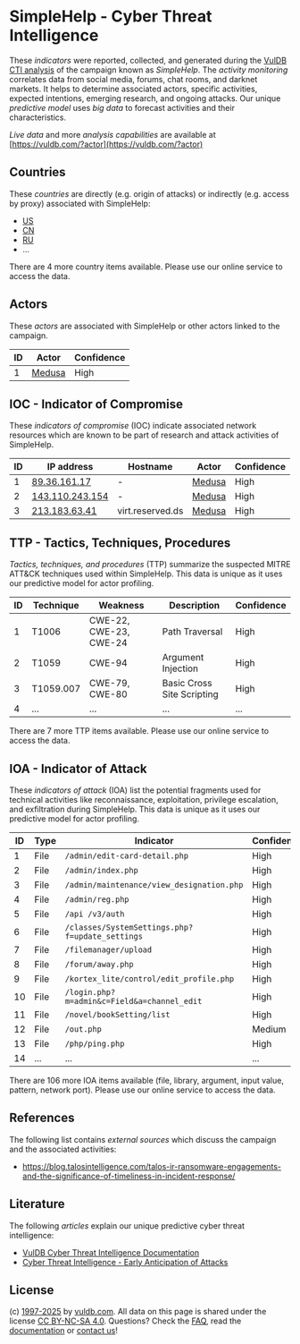 # SimpleHelp - Cyber Threat Intelligence

These _indicators_ were reported, collected, and generated during the [VulDB CTI analysis](https://vuldb.com/?kb.cti) of the campaign known as _SimpleHelp_. The _activity monitoring_ correlates data from social media, forums, chat rooms, and darknet markets. It helps to determine associated actors, specific activities, expected intentions, emerging research, and ongoing attacks. Our unique _predictive model_ uses _big data_ to forecast activities and their characteristics.

_Live data_ and more _analysis capabilities_ are available at [https://vuldb.com/?actor](https://vuldb.com/?actor)

## Countries

These _countries_ are directly (e.g. origin of attacks) or indirectly (e.g. access by proxy) associated with SimpleHelp:

* [US](https://vuldb.com/?country.us)
* [CN](https://vuldb.com/?country.cn)
* [RU](https://vuldb.com/?country.ru)
* ...

There are 4 more country items available. Please use our online service to access the data.

## Actors

These _actors_ are associated with SimpleHelp or other actors linked to the campaign.

ID | Actor | Confidence
-- | ----- | ----------
1 | [Medusa](https://vuldb.com/?actor.medusa) | High

## IOC - Indicator of Compromise

These _indicators of compromise_ (IOC) indicate associated network resources which are known to be part of research and attack activities of SimpleHelp.

ID | IP address | Hostname | Actor | Confidence
-- | ---------- | -------- | ----- | ----------
1 | [89.36.161.17](https://vuldb.com/?ip.89.36.161.17) | - | [Medusa](https://vuldb.com/?actor.medusa) | High
2 | [143.110.243.154](https://vuldb.com/?ip.143.110.243.154) | - | [Medusa](https://vuldb.com/?actor.medusa) | High
3 | [213.183.63.41](https://vuldb.com/?ip.213.183.63.41) | virt.reserved.ds | [Medusa](https://vuldb.com/?actor.medusa) | High

## TTP - Tactics, Techniques, Procedures

_Tactics, techniques, and procedures_ (TTP) summarize the suspected MITRE ATT&CK techniques used within SimpleHelp. This data is unique as it uses our predictive model for actor profiling.

ID | Technique | Weakness | Description | Confidence
-- | --------- | -------- | ----------- | ----------
1 | T1006 | CWE-22, CWE-23, CWE-24 | Path Traversal | High
2 | T1059 | CWE-94 | Argument Injection | High
3 | T1059.007 | CWE-79, CWE-80 | Basic Cross Site Scripting | High
4 | ... | ... | ... | ...

There are 7 more TTP items available. Please use our online service to access the data.

## IOA - Indicator of Attack

These _indicators of attack_ (IOA) list the potential fragments used for technical activities like reconnaissance, exploitation, privilege escalation, and exfiltration during SimpleHelp. This data is unique as it uses our predictive model for actor profiling.

ID | Type | Indicator | Confidence
-- | ---- | --------- | ----------
1 | File | `/admin/edit-card-detail.php` | High
2 | File | `/admin/index.php` | High
3 | File | `/admin/maintenance/view_designation.php` | High
4 | File | `/admin/reg.php` | High
5 | File | `/api /v3/auth` | High
6 | File | `/classes/SystemSettings.php?f=update_settings` | High
7 | File | `/filemanager/upload` | High
8 | File | `/forum/away.php` | High
9 | File | `/kortex_lite/control/edit_profile.php` | High
10 | File | `/login.php?m=admin&c=Field&a=channel_edit` | High
11 | File | `/novel/bookSetting/list` | High
12 | File | `/out.php` | Medium
13 | File | `/php/ping.php` | High
14 | ... | ... | ...

There are 106 more IOA items available (file, library, argument, input value, pattern, network port). Please use our online service to access the data.

## References

The following list contains _external sources_ which discuss the campaign and the associated activities:

* https://blog.talosintelligence.com/talos-ir-ransomware-engagements-and-the-significance-of-timeliness-in-incident-response/

## Literature

The following _articles_ explain our unique predictive cyber threat intelligence:

* [VulDB Cyber Threat Intelligence Documentation](https://vuldb.com/?kb.cti)
* [Cyber Threat Intelligence - Early Anticipation of Attacks](https://www.scip.ch/en/?labs.20201022)

## License

(c) [1997-2025](https://vuldb.com/?kb.changelog) by [vuldb.com](https://vuldb.com/?kb.about). All data on this page is shared under the license [CC BY-NC-SA 4.0](https://creativecommons.org/licenses/by-nc-sa/4.0/). Questions? Check the [FAQ](https://vuldb.com/?kb.faq), read the [documentation](https://vuldb.com/?kb) or [contact us](https://vuldb.com/?contact)!
